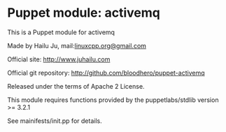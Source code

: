 # Puppet module: activemq

This is a Puppet module for activemq

Made by Hailu Ju, mail:<linuxcpp.org@gmail.com>

Official site: http://www.juhailu.com

Official git repository: http://github.com/bloodhero/puppet-activemq

Released under the terms of Apache 2 License.

This module requires functions provided by the puppetlabs/stdlib version >= 3.2.1

See mainifests/init.pp for details.
